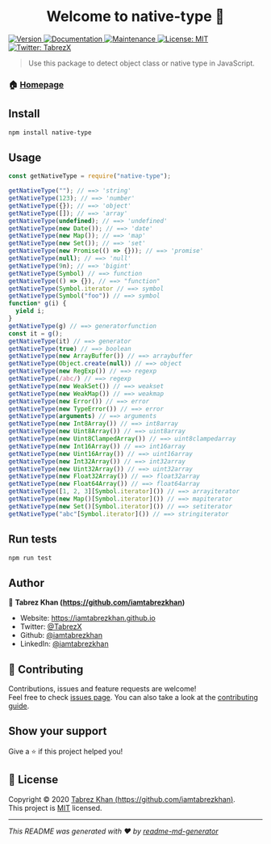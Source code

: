 <h1 align="center">Welcome to native-type 👋</h1>
<p>
  <a href="https://www.npmjs.com/package/native-type" target="_blank">
    <img alt="Version" src="https://img.shields.io/npm/v/native-type.svg">
  </a>
  <a href="https://github.com/iamtabrezkhan/native-type#readme" target="_blank">
    <img alt="Documentation" src="https://img.shields.io/badge/documentation-yes-brightgreen.svg" />
  </a>
  <a href="https://github.com/iamtabrezkhan/native-type/graphs/commit-activity" target="_blank">
    <img alt="Maintenance" src="https://img.shields.io/badge/Maintained%3F-yes-green.svg" />
  </a>
  <a href="https://github.com/iamtabrezkhan/native-type/blob/master/LICENSE" target="_blank">
    <img alt="License: MIT" src="https://img.shields.io/github/license/iamtabrezkhan/native-type" />
  </a>
  <a href="https://twitter.com/TabrezX" target="_blank">
    <img alt="Twitter: TabrezX" src="https://img.shields.io/twitter/follow/TabrezX.svg?style=social" />
  </a>
</p>

> Use this package to detect object class or native type in JavaScript.

### 🏠 [Homepage](https://github.com/iamtabrezkhan/native-type#readme)

## Install

```sh
npm install native-type
```

## Usage

```js
const getNativeType = require("native-type");

getNativeType(""); // ==> 'string'
getNativeType(123); // ==> 'number'
getNativeType({}); // ==> 'object'
getNativeType([]); // ==> 'array'
getNativeType(undefined); // ==> 'undefined'
getNativeType(new Date()); // ==> 'date'
getNativeType(new Map()); // ==> 'map'
getNativeType(new Set()); // ==> 'set'
getNativeType(new Promise(() => {})); // ==> 'promise'
getNativeType(null); // ==> 'null'
getNativeType(9n); // ==> 'bigint'
getNativeType(Symbol) // ==> function
getNativeType(() => {}), // ==> "function"
getNativeType(Symbol.iterator // ==> symbol
getNativeType(Symbol("foo")) // ==> symbol
function* g(i) {
  yield i;
}
getNativeType(g) // ==> generatorfunction
const it = g();
getNativeType(it) // ==> generator
getNativeType(true) // ==> boolean
getNativeType(new ArrayBuffer()) // ==> arraybuffer
getNativeType(Object.create(null)) // ==> object
getNativeType(new RegExp()) // ==> regexp
getNativeType(/abc/) // ==> regexp
getNativeType(new WeakSet()) // ==> weakset
getNativeType(new WeakMap()) // ==> weakmap
getNativeType(new Error()) // ==> error
getNativeType(new TypeError()) // ==> error
getNativeType(arguments) // ==> arguments
getNativeType(new Int8Array()) // ==> int8array
getNativeType(new Uint8Array()) // ==> uint8array
getNativeType(new Uint8ClampedArray()) // ==> uint8clampedarray
getNativeType(new Int16Array()) // ==> int16array
getNativeType(new Uint16Array()) // ==> uint16array
getNativeType(new Int32Array()) // ==> int32array
getNativeType(new Uint32Array()) // ==> uint32array
getNativeType(new Float32Array()) // ==> float32array
getNativeType(new Float64Array()) // ==> float64array
getNativeType([1, 2, 3][Symbol.iterator]()) // ==> arrayiterator
getNativeType(new Map()[Symbol.iterator]()) // ==> mapiterator
getNativeType(new Set()[Symbol.iterator]()) // ==> setiterator
getNativeType("abc"[Symbol.iterator]()) // ==> stringiterator
```

## Run tests

```sh
npm run test
```

## Author

👤 **Tabrez Khan (https://github.com/iamtabrezkhan)**

- Website: https://iamtabrezkhan.github.io
- Twitter: [@TabrezX](https://twitter.com/TabrezX)
- Github: [@iamtabrezkhan](https://github.com/iamtabrezkhan)
- LinkedIn: [@iamtabrezkhan](https://linkedin.com/in/iamtabrezkhan)

## 🤝 Contributing

Contributions, issues and feature requests are welcome!<br />Feel free to check [issues page](https://github.com/iamtabrezkhan/native-type/issues). You can also take a look at the [contributing guide](https://github.com/iamtabrezkhan/native-type/blob/master/CONTRIBUTING.md).

## Show your support

Give a ⭐️ if this project helped you!

## 📝 License

Copyright © 2020 [Tabrez Khan (https://github.com/iamtabrezkhan)](https://github.com/iamtabrezkhan).<br />
This project is [MIT](https://github.com/iamtabrezkhan/native-type/blob/master/LICENSE) licensed.

---

_This README was generated with ❤️ by [readme-md-generator](https://github.com/kefranabg/readme-md-generator)_

